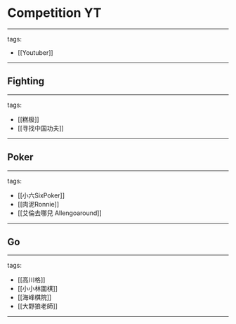 # Competition YT

---
tags:
  - [[Youtuber]]
---

## Fighting
---
tags:
  - [[糕极]]
  - [[寻找中国功夫]]
---

## Poker
---
tags:
  - [[小六SixPoker]]
  - [[肉泥Ronnie]]
  - [[艾倫去哪兒 Allengoaround]]
---

## Go
---
tags:
  - [[高川格]]
  - [[小小林圍棋]]
  - [[海峰棋院]]
  - [[大野狼老師]]   
---

